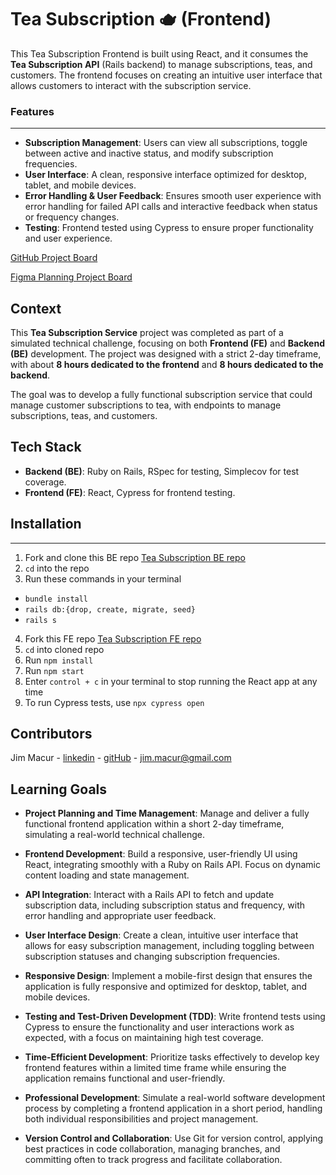 # Tea Subscription 🫖 (Frontend)

This Tea Subscription Frontend is built using React, and it consumes the **Tea Subscription API** (Rails backend) to manage subscriptions, teas, and customers. The frontend focuses on creating an intuitive user interface that allows customers to interact with the subscription service.

### Features
---
- **Subscription Management**: Users can view all subscriptions, toggle between active and inactive status, and modify subscription frequencies.
- **User Interface**: A clean, responsive interface optimized for desktop, tablet, and mobile devices.
- **Error Handling & User Feedback**: Ensures smooth user experience with error handling for failed API calls and interactive feedback when status or frequency changes.
- **Testing**: Frontend tested using Cypress to ensure proper functionality and user experience.

[GitHub Project Board](https://github.com/users/jimmacur/projects/12)

[Figma Planning Project Board](https://www.figma.com/board/52FUFMkcAHFmeJ2qYQCtzJ/Take-Home-final-mod-3?node-id=0-1&node-type=canvas&t=3rete0JI4XdkUFN2-0)



## Context

This **Tea Subscription Service** project was completed as part of a simulated technical challenge, focusing on both **Frontend (FE)** and **Backend (BE)** development. The project was designed with a strict 2-day timeframe, with about **8 hours dedicated to the frontend** and **8 hours dedicated to the backend**.

The goal was to develop a fully functional subscription service that could manage customer subscriptions to tea, with endpoints to manage subscriptions, teas, and customers.



## Tech Stack

- **Backend (BE)**: Ruby on Rails, RSpec for testing, Simplecov for test coverage.
- **Frontend (FE)**: React, Cypress for frontend testing.



## Installation
---
1. Fork and clone this BE repo 
[Tea Subscription BE repo](https://github.com/jimmacur/tea-subscription-BE)
2. `cd` into the repo
2. Run these commands in your terminal
  - `bundle install`
  -  `rails db:{drop, create, migrate, seed}`
  -  `rails s`

4. Fork this FE repo
[Tea Subscription FE repo]()
5. `cd` into cloned repo
6. Run `npm install`
7. Run `npm start`
8.  Enter `control + c` in your terminal to stop running the React app at any time
9. To run Cypress tests, use `npx cypress open`


## Contributors

Jim Macur - [linkedin](https://www.linkedin.com/in/jimmacur/) - [gitHub](https://github.com/jimmacur) - jim.macur@gmail.com 

## Learning Goals

- **Project Planning and Time Management**: Manage and deliver a fully functional frontend application within a short 2-day timeframe, simulating a real-world technical challenge.

- **Frontend Development**: Build a responsive, user-friendly UI using React, integrating smoothly with a Ruby on Rails API. Focus on dynamic content loading and state management.

- **API Integration**: Interact with a Rails API to fetch and update subscription data, including subscription status and frequency, with error handling and appropriate user feedback.

- **User Interface Design**: Create a clean, intuitive user interface that allows for easy subscription management, including toggling between subscription statuses and changing subscription frequencies.

- **Responsive Design**: Implement a mobile-first design that ensures the application is fully responsive and optimized for desktop, tablet, and mobile devices.

- **Testing and Test-Driven Development (TDD)**: Write frontend tests using Cypress to ensure the functionality and user interactions work as expected, with a focus on maintaining high test coverage.

- **Time-Efficient Development**: Prioritize tasks effectively to develop key frontend features within a limited time frame while ensuring the application remains functional and user-friendly.

- **Professional Development**: Simulate a real-world software development process by completing a frontend application in a short period, handling both individual responsibilities and project management.

- **Version Control and Collaboration**: Use Git for version control, applying best practices in code collaboration, managing branches, and committing often to track progress and facilitate collaboration.